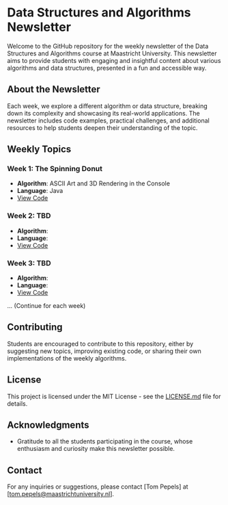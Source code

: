 # Data Structures and Algorithms Newsletter

Welcome to the GitHub repository for the weekly newsletter of the Data Structures and Algorithms course at Maastricht University. This newsletter aims to provide students with engaging and insightful content about various algorithms and data structures, presented in a fun and accessible way.

## About the Newsletter

Each week, we explore a different algorithm or data structure, breaking down its complexity and showcasing its real-world applications. The newsletter includes code examples, practical challenges, and additional resources to help students deepen their understanding of the topic.

## Weekly Topics

### Week 1: The Spinning Donut
- **Algorithm**: ASCII Art and 3D Rendering in the Console
- **Language**: Java
- [View Code](https://github.com/tpepels/dacs_algo_of_the_week/blob/main/Donut.java)

### Week 2: TBD
- **Algorithm**:
- **Language**:
- [View Code](link-to-week-2-code)

### Week 3: TBD
- **Algorithm**:
- **Language**:
- [View Code](link-to-week-3-code)

... (Continue for each week)

## Contributing

Students are encouraged to contribute to this repository, either by suggesting new topics, improving existing code, or sharing their own implementations of the weekly algorithms.

## License

This project is licensed under the MIT License - see the [LICENSE.md](LICENSE.md) file for details.

## Acknowledgments

- Gratitude to all the students participating in the course, whose enthusiasm and curiosity make this newsletter possible.

## Contact

For any inquiries or suggestions, please contact [Tom Pepels] at [tom.pepels@maastrichtuniversity.nl].

